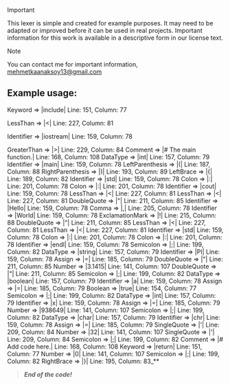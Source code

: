 > [!IMPORTANT]
> This lexer is simple and created for example purposes. It may need to be adapted or improved before it can be used in real projects. Important information for this work is available in a descriptive form in our license text.

> [!NOTE]
> You can contact me for important information, mehmetkaanaksoy13@gmail.com

## Example usage:

Keyword => |include|            Line: 151, Column: 77

LessThan => |<|                 Line: 227, Column: 81

Identifier => |iostream|                Line: 159, Column: 78

GreaterThan => |>|              Line: 229, Column: 84
Comment => |# The main function.|               Line: 168, Column: 108
DataType => |int|               Line: 157, Column: 79
Identifier => |main|            Line: 159, Column: 78
LeftParenthesis => |(|          Line: 187, Column: 88
RightParenthesis => |)|                 Line: 193, Column: 89
LeftBrace => |{|                Line: 189, Column: 82
Identifier => |std|             Line: 159, Column: 78
Colon => |:|            Line: 201, Column: 78
Colon => |:|            Line: 201, Column: 78
Identifier => |cout|            Line: 159, Column: 78
LessThan => |<|                 Line: 227, Column: 81
LessThan => |<|                 Line: 227, Column: 81
DoubleQuote => |"|              Line: 211, Column: 85
Identifier => |Hello|           Line: 159, Column: 78
Comma => |,|            Line: 205, Column: 78
Identifier => |World|           Line: 159, Column: 78
ExclamationMark => |!|          Line: 215, Column: 88
DoubleQuote => |"|              Line: 211, Column: 85
LessThan => |<|                 Line: 227, Column: 81
LessThan => |<|                 Line: 227, Column: 81
Identifier => |std|             Line: 159, Column: 78
Colon => |:|            Line: 201, Column: 78
Colon => |:|            Line: 201, Column: 78
Identifier => |endl|            Line: 159, Column: 78
Semicolon => |;|                Line: 199, Column: 82
DataType => |string|            Line: 157, Column: 79
Identifier => |PI|              Line: 159, Column: 78
Assign => |=|           Line: 185, Column: 79
DoubleQuote => |"|              Line: 211, Column: 85
Number => |3.1415|              Line: 141, Column: 107
DoubleQuote => |"|              Line: 211, Column: 85
Semicolon => |;|                Line: 199, Column: 82
DataType => |boolean|           Line: 157, Column: 79
Identifier => |a|               Line: 159, Column: 78
Assign => |=|           Line: 185, Column: 79
Boolean => |true|               Line: 154, Column: 77
Semicolon => |;|                Line: 199, Column: 82
DataType => |int|               Line: 157, Column: 79
Identifier => |x|               Line: 159, Column: 78
Assign => |=|           Line: 185, Column: 79
Number => |938649|              Line: 141, Column: 107
Semicolon => |;|                Line: 199, Column: 82
DataType => |char|              Line: 157, Column: 79
Identifier => |chr|             Line: 159, Column: 78
Assign => |=|           Line: 185, Column: 79
SingleQuote => |'|              Line: 209, Column: 84
Number => |32|          Line: 141, Column: 107
SingleQuote => |'|              Line: 209, Column: 84
Semicolon => |;|                Line: 199, Column: 82
Comment => |# Add code here.|           Line: 168, Column: 108
Keyword => |return|             Line: 151, Column: 77
Number => |0|           Line: 141, Column: 107
Semicolon => |;|                Line: 199, Column: 82
RightBrace => |}|               Line: 195, Column: 83_**

> **_End of the code!_**
